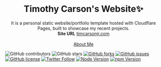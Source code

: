 <!-- PROJECT LOGO -->
<br />
<p align="center">
  <h1 align="center">Timothy Carson's Website✨</h1>

  <p align="center">
    It is a personal static website/portfolio template hosted with Cloudflare Pages, built to showcase my recent projects. 
    <br/>
    <strong>Site URL</strong> 
    <a href="https://timcarsonjr.com/">timcarsonjr.com</a>
    <br />
    <br />
    <a href="https://timcarsonjr.com/#aboutme">About Me</a>
  </p>
</p>

![GitHub contributors](https://img.shields.io/github/contributors/sfoura/my-website?color=ffcc66&style=for-the-badge)
![GitHub stars](https://img.shields.io/github/stars/sfoura/my-website?color=ffcc66&style=for-the-badge)
[![GitHub forks](https://img.shields.io/github/forks/sfoura/my-website?style=for-the-badge)](https://github.com/sfoura/star_book/network)
[![GitHub issues](https://img.shields.io/github/issues/sfoura/my-website?color=ffcc66&style=for-the-badge)](https://github.com/sfoura/star_book/issues)
[![GitHub license](https://img.shields.io/github/license/sfoura/my-website?style=for-the-badge)](https://github.com/sfoura/my-website/blob/master/LICENSE)
[![Twitter Follow](https://img.shields.io/twitter/follow/sfoura?color=ffcc66&logo=twitter&logoColor=ffffff&style=for-the-badge)](https://twitter.com/sfoura)
[![Node Version](https://img.shields.io/static/v1?label=Node&message=^20.10.0&color=026e00&style=for-the-badge)](https://nodejs.org)
[![npm Version](https://img.shields.io/static/v1?label=npm&message=^10.2.3&color=cb0000&style=for-the-badge)](https://nodejs.org)
